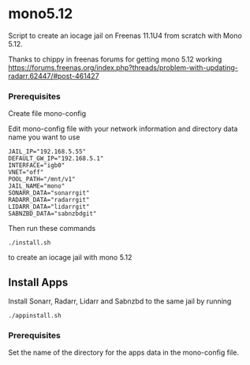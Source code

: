 # mono5.12

Script to create an iocage jail on Freenas 11.1U4 from scratch with Mono 5.12.  

Thanks to chippy in freenas forums for getting mono 5.12 working https://forums.freenas.org/index.php?threads/problem-with-updating-radarr.62447/#post-461427

### Prerequisites
Create file mono-config

Edit mono-config file with your network information and directory data name you want to use
```
JAIL_IP="192.168.5.55"
DEFAULT_GW_IP="192.168.5.1"
INTERFACE="igb0"
VNET="off"
POOL_PATH="/mnt/v1"
JAIL_NAME="mono"
SONARR_DATA="sonarrgit"
RADARR_DATA="radarrgit"
LIDARR_DATA="lidarrgit"
SABNZBD_DATA="sabnzbdgit"
```
Then run these commands
```
./install.sh
```
to create an iocage jail with mono 5.12

## Install Apps
Install Sonarr, Radarr, Lidarr and Sabnzbd to the same jail by running
```
./appinstall.sh
```
### Prerequisites
Set the name of the directory for the apps data in the mono-config file.
